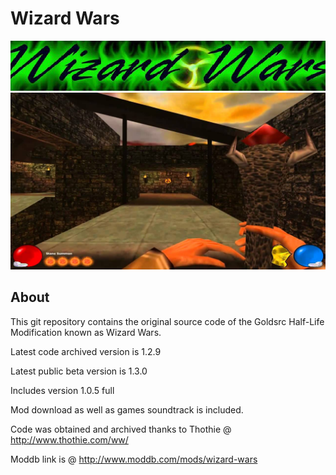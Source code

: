 # Wizard Wars

![Image](https://github.com/2cwldys/wizard-wars/blob/master/git-images/ww_header.jpg)
![Image](https://github.com/2cwldys/wizard-wars/blob/master/git-images/wizardwars.jpg)


## About
This git repository contains the original source code of the Goldsrc Half-Life Modification known as Wizard Wars.

Latest code archived version is 1.2.9

Latest public beta version is 1.3.0

Includes version 1.0.5 full

Mod download as well as games soundtrack is included.

Code was obtained and archived thanks to Thothie @ http://www.thothie.com/ww/

Moddb link is @ http://www.moddb.com/mods/wizard-wars
